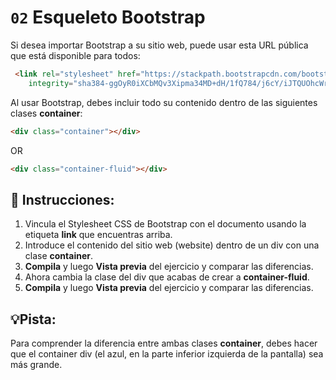 # `02` Esqueleto Bootstrap

Si desea importar Bootstrap a su sitio web, puede usar esta URL pública que está disponible para todos:

```html
 <link rel="stylesheet" href="https://stackpath.bootstrapcdn.com/bootstrap/4.3.1/css/bootstrap.min.css"
	integrity="sha384-ggOyR0iXCbMQv3Xipma34MD+dH/1fQ784/j6cY/iJTQUOhcWr7x9JvoRxT2MZw1T" crossorigin="anonymous" />

```


Al usar Bootstrap, debes incluir todo su contenido dentro de las siguientes clases **container**:

```html
<div class="container"></div>
```
OR
```html
<div class="container-fluid"></div>
```


## 📝 Instrucciones:


1. Vincula el Stylesheet CSS de Bootstrap con el documento usando la etiqueta **link** que encuentras arriba.
2. Introduce el contenido del sitio web (website) dentro de un div con una clase **container**.
3. **Compila** y luego **Vista previa** del ejercicio y comparar las diferencias.
4. Ahora cambia la clase del div que acabas de crear a **container-fluid**.
5. **Compila** y luego **Vista previa** del ejercicio y comparar las diferencias.


## 💡Pista:

Para comprender la diferencia entre ambas clases **container**, debes hacer que el container div (el azul, en la parte inferior izquierda de la pantalla) sea más grande.

